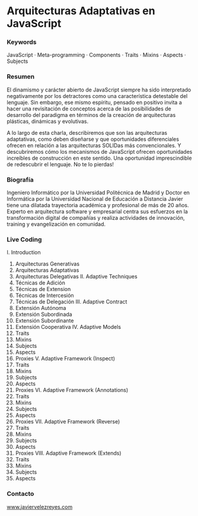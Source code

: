 # Arquitecturas Adaptativas en JavaScript

### Keywords

JavaScript · Meta-programming · Components · Traits · Mixins · Aspects · Subjects

### Resumen

El dinamismo y carácter abierto de JavaScript siempre ha sido interpretado negativamente por los detractores como una característica detestable del lenguaje. Sin embargo, ese mismo espíritu, pensado en positivo invita a hacer una revisitación de conceptos acerca de las posibilidades de desarrollo del paradigma en términos de la creación de arquitecturas plásticas, dinámicas y evolutivas.

A lo largo de esta charla, describiremos que son las arquitecturas adaptativas, como deben diseñarse y que oportunidades diferenciales ofrecen en relación a las arquitecturas SOLIDas más convencionales. Y descubriremos cómo los mecanismos de JavaScript ofrecen oportunidades increíbles de construcción en este sentido. Una oportunidad imprescindible de redescubrir el lenguaje. No te lo pierdas!

### Biografía

Ingeniero Informático por la Universidad Politécnica de Madrid y Doctor en Informática por la Universidad Nacional de Educación a Distancia Javier tiene una dilatada trayectoria académica y profesional de más de 20 años. Experto en arquitectura software y empresarial centra sus esfuerzos en la transformación digital de compañías y realiza actividades de innovación, training y evangelización en comunidad.

### Live Coding

I. Introduction
01. Arquitecturas Generativas
02. Arquitecturas Adaptativas
03. Arquitecturas Delegativas
II. Adaptive Techniques
01. Técnicas de Adición
02. Técnicas de Extension
03. Técnicas de Intercesión
04. Técnicas de Delegación
III. Adaptive Contract
01. Extensión Autónoma
02. Extensión Subordinada
03. Extensión Subordinante
04. Extensión Cooperativa
IV. Adaptive Models
01. Traits
02. Mixins
03. Subjects
04. Aspects
05. Proxies
V. Adaptive Framework (Inspect)
01. Traits
02. Mixins
03. Subjects
04. Aspects
05. Proxies
VI. Adaptive Framework (Annotations)
01. Traits
02. Mixins
03. Subjects
04. Aspects
05. Proxies
VII. Adaptive Framework (Reverse)
01. Traits
02. Mixins
03. Subjects
04. Aspects
05. Proxies
VIII. Adaptive Framework (Extends)
01. Traits
02. Mixins
03. Subjects
04. Aspects

### Contacto

www.javiervelezreyes.com
